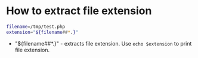 # How to extract file extension

```bash
filename=/tmp/test.php
extension="${filename##*.}"
```

- "${filename##*.}" - extracts file extension. Use ```echo $extension``` to print file extension.
